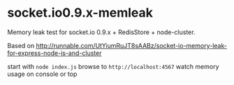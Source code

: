 socket.io0.9.x-memleak
======================


Memory leak test for socket.io 0.9.x + RedisStore + node-cluster.

Based on http://runnable.com/UtYiumRuJT8sAABz/socket-io-memory-leak-for-express-node-js-and-cluster


start with `node index.js`
browse to `http://localhost:4567`
watch memory usage on console or top

